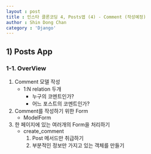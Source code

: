 ```yaml
---
layout : post
title : 인스타 클론코딩 4, Posts앱 (4) - Comment (작성예정)
author : Shin Dong Chan
category : 'Django'
---
```


## 1) Posts App

### 1-1. OverView

1. Comment 모델 작성
   * 1:N relation 두개
     * 누구의 코멘트인가?
     * 어느 포스트의 코멘트인가?
2. Comment를 작성하기 위한 Form
   * ModelForm
3. 한 페이지에 있는 여러개의 Form을 처리하기
   * create_comment
     1. Post 메서드만 취급하기
     2. 부분적인 정보만 가지고 있는 객체를 만들기